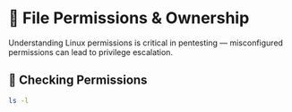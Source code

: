 # 🔐 File Permissions & Ownership

Understanding Linux permissions is critical in pentesting — misconfigured permissions can lead to privilege escalation.

## 🧰 Checking Permissions
```bash
ls -l

